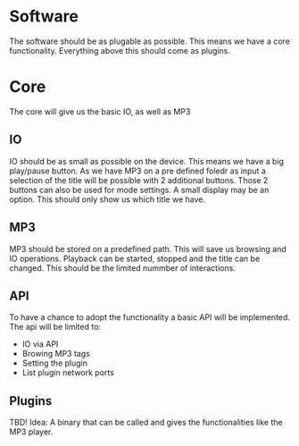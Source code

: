 # Software

The software should be as plugable as possible. This means we have a core functionality. Everything above this should come as plugins.

# Core

The core will give us the basic IO, as well as MP3

## IO
IO should be as small as possible on the device. This means we have a big play/pause button.
As we have MP3 on a pre defined foledr as input a selection of the title will be possible with 2 additional buttons.
Those 2 buttons can also be used for mode settings.
A small display may be an option. This should only show us which title we have.

## MP3
MP3 should be stored on a predefined path. This will save us browsing and IO operations.
Playback can be started, stopped and the title can be changed. This should be the limited nummber of interactions.

## API
To have a chance to adopt the functionality a basic API will be implemented. The api will be limited to:
* IO via API
* Browing MP3 tags
* Setting the plugin
* List plugin network ports

## Plugins

TBD!
Idea: A binary that can be called and gives the functionalities like the MP3 player.
